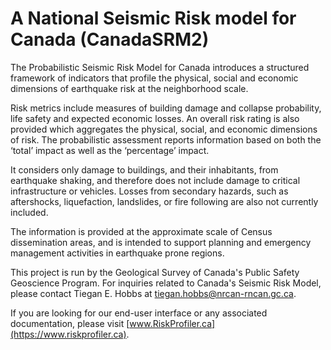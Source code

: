 # A National Seismic Risk model for Canada (CanadaSRM2)

The Probabilistic Seismic Risk Model for Canada introduces a structured framework of indicators that profile the physical, social and economic dimensions of earthquake risk at the neighborhood scale.

Risk metrics include measures of building damage and collapse probability, life safety and expected economic losses. An overall risk rating is also provided which aggregates the physical, social, and economic dimensions of risk. The probabilistic assessment reports information based on both the ‘total’ impact as well as the ‘percentage’ impact.

It considers only damage to buildings, and their inhabitants, from earthquake shaking, and therefore does not include damage to critical infrastructure or vehicles. Losses from secondary hazards, such as aftershocks, liquefaction, landslides, or fire following are also not currently included.

The information is provided at the approximate scale of Census dissemination areas, and is intended to support planning and emergency management activities in earthquake prone regions.

This project is run by the Geological Survey of Canada's Public Safety Geoscience Program. For inquiries related to Canada's Seismic Risk Model, please contact Tiegan E. Hobbs at tiegan.hobbs@nrcan-rncan.gc.ca.

If you are looking for our end-user interface or any associated documentation, please visit [www.RiskProfiler.ca](https://www.riskprofiler.ca).
